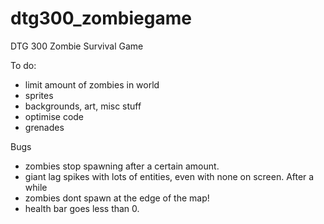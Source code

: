 # dtg300_zombiegame
DTG 300 Zombie Survival Game

To do:
 - limit amount of zombies in world
 - sprites
 - backgrounds, art, misc stuff
 - optimise code
 - grenades


Bugs
 - zombies stop spawning after a certain amount.
 - giant lag spikes with lots of entities, even with none on screen. After a while
 - zombies dont spawn at the edge of the map!
 - health bar goes less than 0.